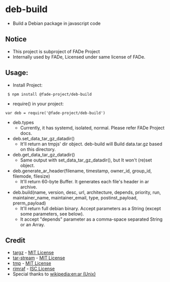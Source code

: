 # deb-build
 * Build a Debian package in javascript code

## Notice
 * This project is subproject of FADe Project
 * Internally used by FADe, Licensed under same license of FADe.

## Usage:
 * Install Project:
```
 $ npm install @fade-project/deb-build
```
 * require() in your project:
```
var deb = require('@fade-project/deb-build')
```
 * deb.types
   * Currently, it has systemd, isolated, normal. Please refer FADe Project docs.
 * deb.set_data_tar_gz_datadir()
   * It'll return an tmpjs' dir object. deb-build will Build data.tar.gz based on this directory.
 * deb.get_data_tar_gz_datadir()
   * Same output with set_data_tar_gz_datadir(), but It won't (re)set object.
 * deb.generate_ar_header(filename, timestamp, owner_id, group_id, filemode, filesize)
   * It'll return 60-byte Buffer. It generates each file's header in ar archive.
 * deb.build(name, version, desc, url, architecture, depends, priority, run, maintainer_name, maintainer_email, type, postinst_payload, prerm_payload)
   * It'll return full debian binary. Accept parameters as a String (except some parameters, see below).
   * It accept "depends" parameter as a comma-space separated String or an Array.

## Credit
 * [targz](https://github.com/miskun/targz) - [MIT License](https://github.com/miskun/targz/blob/master/LICENSE)
 * [tar-stream](https://www.npmjs.com/package/tar-stream) - [MIT License](https://github.com/mafintosh/tar-stream/blob/master/LICENSE)
 * [tmp](https://github.com/raszi/node-tmp) - [MIT License](https://github.com/raszi/node-tmp/blob/master/LICENSE)
 * [rimraf](https://github.com/isaacs/rimraf) - [ISC License](https://github.com/isaacs/rimraf/blob/master/LICENSE)
 * Special thanks to [wikipedia:en:ar (Unix)](https://en.wikipedia.org/wiki/Ar_%28Unix%29)